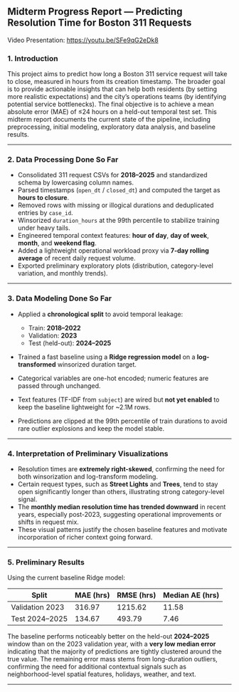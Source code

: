 ## Midterm Progress Report — Predicting Resolution Time for Boston 311 Requests

Video Presentation: https://youtu.be/SFe9qG2eDk8

### 1. Introduction

This project aims to predict how long a Boston 311 service request will take to close, measured in hours from its creation timestamp. The broader goal is to provide actionable insights that can help both residents (by setting more realistic expectations) and the city’s operations teams (by identifying potential service bottlenecks). The final objective is to achieve a mean absolute error (MAE) of ≤24 hours on a held-out temporal test set. This midterm report documents the current state of the pipeline, including preprocessing, initial modeling, exploratory data analysis, and baseline results.

---

### 2. Data Processing Done So Far

* Consolidated 311 request CSVs for **2018–2025** and standardized schema by lowercasing column names.
* Parsed timestamps (`open_dt` / `closed_dt`) and computed the target as **hours to closure**.
* Removed rows with missing or illogical durations and deduplicated entries by `case_id`.
* Winsorized `duration_hours` at the 99th percentile to stabilize training under heavy tails.
* Engineered temporal context features: **hour of day**, **day of week**, **month**, and **weekend flag**.
* Added a lightweight operational workload proxy via **7-day rolling average** of recent daily request volume.
* Exported preliminary exploratory plots (distribution, category-level variation, and monthly trends).

---

### 3. Data Modeling Done So Far

* Applied a **chronological split** to avoid temporal leakage:

  * Train: **2018–2022**
  * Validation: **2023**
  * Test (held-out): **2024–2025**
* Trained a fast baseline using a **Ridge regression model** on a **log-transformed** winsorized duration target.
* Categorical variables are one-hot encoded; numeric features are passed through unchanged.
* Text features (TF-IDF from `subject`) are wired but **not yet enabled** to keep the baseline lightweight for ~2.1M rows.
* Predictions are clipped at the 99th percentile of train durations to avoid rare outlier explosions and keep the model stable.

---

### 4. Interpretation of Preliminary Visualizations

* Resolution times are **extremely right-skewed**, confirming the need for both winsorization and log-transform modeling.
* Certain request types, such as **Street Lights** and **Trees**, tend to stay open significantly longer than others, illustrating strong category-level signal.
* The **monthly median resolution time has trended downward** in recent years, especially post-2023, suggesting operational improvements or shifts in request mix.
* These visual patterns justify the chosen baseline features and motivate incorporation of richer context going forward.

---

### 5. Preliminary Results

Using the current baseline Ridge model:

| Split           | MAE (hrs) | RMSE (hrs) | Median AE (hrs) |
| --------------- | --------- | ---------- | --------------- |
| Validation 2023 | 316.97    | 1215.62    | 11.58           |
| Test 2024–2025  | 134.67    | 493.79     | 7.46            |

The baseline performs noticeably better on the held-out **2024–2025** window than on the 2023 validation year, with a **very low median error** indicating that the majority of predictions are tightly clustered around the true value. The remaining error mass stems from long-duration outliers, confirming the need for additional contextual signals such as neighborhood-level spatial features, holidays, weather, and text.

---
